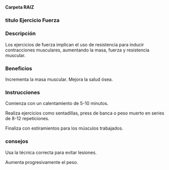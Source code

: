 #### Carpeta RAIZ 

### titulo Ejercicio Fuerza

### Descripción

Los ejercicios de fuerza implican el uso de resistencia para inducir contracciones musculares, aumentando la masa, fuerza y resistencia muscular.


### Beneficios
Incrementa la masa muscular.
Mejora la salud ósea.


### Instrucciones
Comienza con un calentamiento de 5-10 minutos.

Realiza ejercicios como sentadillas, press de banca o peso muerto en series de 8-12 repeticiones.

Finaliza con estiramientos para los músculos trabajados.

### consejos
Usa la técnica correcta para evitar lesiones.

Aumenta progresivamente el peso.


